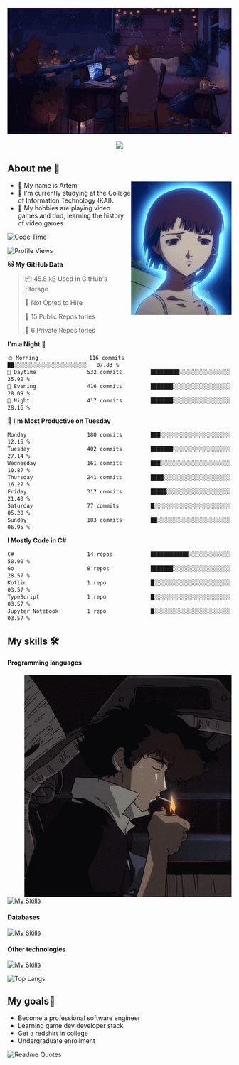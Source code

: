 <div align="center">
  <p>
    <img src="assets/lo-fi.gif">
  </p>
  <p>
    <img src="https://readme-typing-svg.herokuapp.com?color=%2336BCF7&lines=Welcome-to-my-profile&center=true&width=380&height=50&duration=4000&pause=1000">
  </p>
</div>

<div>
  <h2>About me 🚀</h2>
   <div align="center">
    <img src="assets/lain2.gif" align="right" height="300px">
  </div>
  <ul>
    <li>👨 My name is Artem</li>
    <li>🌱 I'm currently studying at the College of Information Technology (KAI).</li>
    <li>👾 My hobbies are playing video games and dnd, learning the history of video games </li>
  </ul>
</div>


<!--START_SECTION:waka-->
![Code Time](http://img.shields.io/badge/Code%20Time-144%20hrs%2025%20mins-blue)

![Profile Views](http://img.shields.io/badge/Profile%20Views-9-blue)

**🐱 My GitHub Data** 

> 📦 45.8 kB Used in GitHub's Storage 
 > 
> 🚫 Not Opted to Hire
 > 
> 📜 15 Public Repositories 
 > 
> 🔑 6 Private Repositories 
 > 
**I'm a Night 🦉** 

```text
🌞 Morning                116 commits         ██░░░░░░░░░░░░░░░░░░░░░░░   07.83 % 
🌆 Daytime                532 commits         █████████░░░░░░░░░░░░░░░░   35.92 % 
🌃 Evening                416 commits         ███████░░░░░░░░░░░░░░░░░░   28.09 % 
🌙 Night                  417 commits         ███████░░░░░░░░░░░░░░░░░░   28.16 % 
```
📅 **I'm Most Productive on Tuesday** 

```text
Monday                   180 commits         ███░░░░░░░░░░░░░░░░░░░░░░   12.15 % 
Tuesday                  402 commits         ███████░░░░░░░░░░░░░░░░░░   27.14 % 
Wednesday                161 commits         ███░░░░░░░░░░░░░░░░░░░░░░   10.87 % 
Thursday                 241 commits         ████░░░░░░░░░░░░░░░░░░░░░   16.27 % 
Friday                   317 commits         █████░░░░░░░░░░░░░░░░░░░░   21.40 % 
Saturday                 77 commits          █░░░░░░░░░░░░░░░░░░░░░░░░   05.20 % 
Sunday                   103 commits         ██░░░░░░░░░░░░░░░░░░░░░░░   06.95 % 
```


**I Mostly Code in C#** 

```text
C#                       14 repos            ████████████░░░░░░░░░░░░░   50.00 % 
Go                       8 repos             ███████░░░░░░░░░░░░░░░░░░   28.57 % 
Kotlin                   1 repo              █░░░░░░░░░░░░░░░░░░░░░░░░   03.57 % 
TypeScript               1 repo              █░░░░░░░░░░░░░░░░░░░░░░░░   03.57 % 
Jupyter Notebook         1 repo              █░░░░░░░░░░░░░░░░░░░░░░░░   03.57 % 
```




<!--END_SECTION:waka-->

## My skills 🛠️
#### Programming languages
<div align="center">
  <img src="assets/bebop_smoke.gif" align="right" height="500px">
</div>


[![My Skills](https://skillicons.dev/icons?i=go,cs,python)](https://skillicons.dev)
#### Databases
[![My Skills](https://skillicons.dev/icons?i=mysql,mongodb,postgres)](https://skillicons.dev)
#### Other technologies
[![My Skills](https://skillicons.dev/icons?i=unity,docker,git,wasm)](https://skillicons.dev)

![Top Langs](https://github-readme-stats.vercel.app/api/top-langs/?username=nifle3&layout=compact&theme=nord)


## My goals🚀
- Become a professional software engineer
- Learning game dev developer stack
- Get a redshirt in college
- Undergraduate enrollment

![Readme Quotes](https://quotes-github-readme.vercel.app/api?type=horizontal&theme=nord) 
